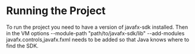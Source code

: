 # Running the Project

To run the project you need to have a version of javafx-sdk installed. Then in the VM options --module-path "path/to/javafx-sdk/lib" --add-modules javafx.controls,javafx.fxml needs to be added so that Java knows where to find the SDK.